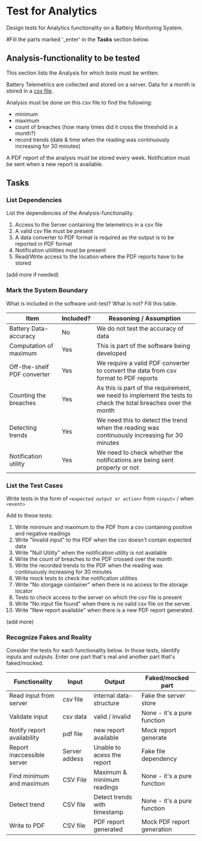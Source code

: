 # Test for Analytics

Design tests for Analytics functionality on a Battery Monitoring System.

#Fill the parts marked '_enter' in the **Tasks** section below.

## Analysis-functionality to be tested

This section lists the Analysis for which _tests_ must be written.

Battery Telemetrics are collected and stored on a server.
Data for a month is stored in a [csv file](https://en.wikipedia.org/wiki/Comma-separated_values).

Analysis must be done on this csv file to find the following:
- minimum
- maximum
- count of breaches (how many times did it cross the threshold in a month?)
- record trends (date & time when the reading was continuously increasing for 30 minutes)

A PDF report of the analysis must be stored every week.
Notification must be sent when a new report is available.

## Tasks

### List Dependencies

List the dependencies of the Analysis-functionality.

1. Access to the Server containing the telemetrics in a csv file
2. A valid csv file must be present 
3. A data converter to PDF format is required as the output is to be reported in PDF format
4. Notification utiilities must be present
5. Read/Write access to the location where the PDF reports have to be stored

(add more if needed)

### Mark the System Boundary

What is included in the software unit-test? What is not? Fill this table.

| Item                      | Included?     | Reasoning / Assumption
|---------------------------|---------------|---
Battery Data-accuracy       | No            | We do not test the accuracy of data
Computation of maximum      | Yes           | This is part of the software being developed
Off-the-shelf PDF converter | Yes           | We require a valid PDF converter to convert the data from csv format to PDF reports
Counting the breaches       | Yes           | As this is part of the requirement, we need to implement the tests to check the total breaches over the month
Detecting trends            | Yes           | We need this to detect the trend when the reading was continuously increasing for 30 minutes
Notification utility        | Yes           | We need to check whether the notifications are being sent properly or not

### List the Test Cases

Write tests in the form of `<expected output or action>` from `<input>` / when `<event>`

Add to these tests:

1. Write minimum and maximum to the PDF from a csv containing positive and negative readings
2. Write "Invalid input" to the PDF when the csv doesn't contain expected data
3. Write "Null Utility" when the notification utility is not available
4. Write the count of breaches to the PDF crossed over the month
5. Write the recorded trends to the PDF when the reading was continuously increasing for 30 minutes
6. Write mock tests to check the notification utilities
7. Write "No storgage container" when there is no access to the storage locator
8. Tests to check access to the server on which the csv file is present
9. Write "No input file found" when there is no valid csv file on the server.
10. Write "New report available" when there is a new PDF report generated.

(add more)

### Recognize Fakes and Reality

Consider the tests for each functionality below.
In those tests, identify inputs and outputs.
Enter one part that's real and another part that's faked/mocked.

| Functionality            | Input        | Output                      | Faked/mocked part
|--------------------------|--------------|-----------------------------|---
Read input from server     | csv file     | internal data-structure     | Fake the server store
Validate input             | csv data     | valid / invalid             | None - it's a pure function
Notify report availability | pdf file     | new report available        | Mock report generate
Report inaccessible server | Server addess | Unable to acess the report | Fake file dependency
Find minimum and maximum   | CSV File     | Maximum & minimum readings  | None - it's a pure function
Detect trend               | CSV file     | Detect trends with timestamp| None - it's a pure function
Write to PDF               | CSV file     | PDF report generated        | Mock PDF report generation
